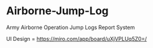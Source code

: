 # Airborne-Jump-Log
Army Airborne Operation Jump Logs Report System

UI Design = https://miro.com/app/board/uXjVPLUq5Z0=/
